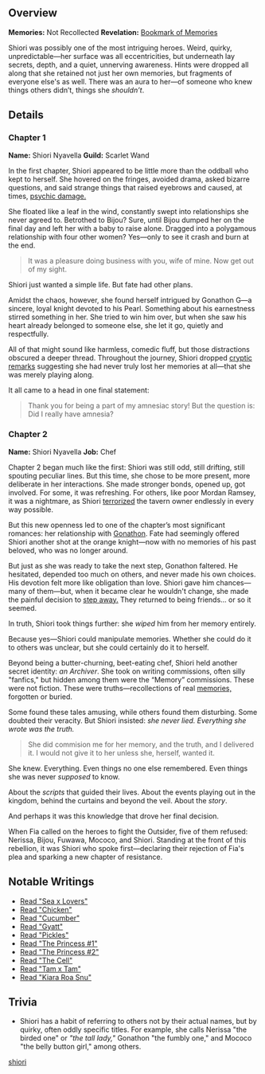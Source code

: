<!-- title: Shiori Nyavella -->
<!-- quote: I don't know what to say. I think if I say too much, it'll change everything. -->
<!-- chapters: -1 -->
<!-- images: (Shiori's Chapter 1 Profile), (Shiori investigating a dungeon along with others), (Shiori's Chapter 2 Profile), (Shiori in the "Monster" MV), (Shiori turning against Fia in Chapter 2's Ending) -->
<!-- model: false -->

## Overview

**Memories:** Not Recollected
**Revelation:** [Bookmark of Memories](#entry:bookmark-of-memories-entry)

Shiori was possibly one of the most intriguing heroes. Weird, quirky, unpredictable—her surface was all eccentricities, but underneath lay secrets, depth, and a quiet, unnerving awareness. Hints were dropped all along that she retained not just her own memories, but fragments of everyone else's as well. There was an aura to her—of someone who knew things others didn’t, things she _shouldn’t_.

## Details

### Chapter 1

**Name:** Shiori Nyavella
**Guild:** Scarlet Wand

In the first chapter, Shiori appeared to be little more than the oddball who kept to herself. She hovered on the fringes, avoided drama, asked bizarre questions, and said strange things that raised eyebrows and caused, at times, [psychic damage.](https://www.youtube.com/live/LTIq_0ykLVA?feature=shared&t=8760)

She floated like a leaf in the wind, constantly swept into relationships she never agreed to. Betrothed to Bijou? Sure, until Bijou dumped her on the final day and left her with a baby to raise alone. Dragged into a polygamous relationship with four other women? Yes—only to see it crash and burn at the end.

> It was a pleasure doing business with you, wife of mine.
> Now get out of my sight.

Shiori just wanted a simple life. But fate had other plans.

Amidst the chaos, however, she found herself intrigued by Gonathon G—a sincere, loyal knight devoted to his Pearl. Something about his earnestness stirred something in her. She tried to win him over, but when she saw his heart already belonged to someone else, she let it go, quietly and respectfully.

All of that might sound like harmless, comedic fluff, but those distractions obscured a deeper thread. Throughout the journey, Shiori dropped [cryptic remarks](https://www.youtube.com/live/dTf0g5tqzBU?si=Tv8iBK5Q96G63XiA&t=6689) suggesting she had never truly lost her memories at all—that she was merely playing along.

It all came to a head in one final statement:

> Thank you for being a part of my amnesiac story!
> But the question is: Did I really have amnesia?

### Chapter 2

**Name:** Shiori Nyavella
**Job:** Chef

Chapter 2 began much like the first: Shiori was still odd, still drifting, still spouting peculiar lines. But this time, she chose to be more present, more deliberate in her interactions. She made stronger bonds, opened up, got involved. For some, it was refreshing. For others, like poor Mordan Ramsey, it was a nightmare, as Shiori [terrorized](https://www.youtube.com/live/zCWoxMbOZPk?si=Y_mj_z_Qpgx2OJKj&t=11795) the tavern owner endlessly in every way possible.

But this new openness led to one of the chapter’s most significant romances: her relationship with [Gonathon](#entry:gigi-entry). Fate had seemingly offered Shiori another shot at the orange knight—now with no memories of his past beloved, who was no longer around.

But just as she was ready to take the next step, Gonathon faltered. He hesitated, depended too much on others, and never made his own choices. His devotion felt more like obligation than love. Shiori gave him chances—many of them—but, when it became clear he wouldn't change, she made the painful decision to [step away.](#entry:humble-knight-witch-entry) They returned to being friends… or so it seemed.

In truth, Shiori took things further: she _wiped_ him from her memory entirely.

Because yes—Shiori could manipulate memories. Whether she could do it to others was unclear, but she could certainly do it to herself.

Beyond being a butter-churning, beet-eating chef, Shiori held another secret identity: _an Archiver_. She took on writing commissions, often silly "fanfics," but hidden among them were the “Memory” commissions. These were not fiction. These were truths—recollections of real [memories,](https://www.youtube.com/live/tJ_YXGE3o2w?si=7ajFqe3fWIHtWYs2&t=11107) forgotten or buried.

Some found these tales amusing, while others found them disturbing. Some doubted their veracity. But Shiori insisted: _she never lied. Everything she wrote was the truth._

> She did commision me for her memory, and the truth, and I delivered it.
> I would not give it to her unless she, herself, wanted it.

She knew.
Everything.
Even things no one else remembered.
Even things she was never _supposed_ to know.

About the _scripts_ that guided their lives.
About the events playing out in the kingdom, behind the curtains and beyond the veil.
About the _story_.

And perhaps it was this knowledge that drove her final decision.

When Fia called on the heroes to fight the Outsider, five of them refused: Nerissa, Bijou, Fuwawa, Mococo, and Shiori. Standing at the front of this rebellion, it was Shiori who spoke first—declaring their rejection of Fia's plea and sparking a new chapter of resistance.

## Notable Writings

- [Read "Sea x Lovers"](#text:sea-x-lovers)
- [Read "Chicken"](#text:chicken)
- [Read "Cucumber"](#text:cucumber)
- [Read "Gyatt"](#text:gyatt)
- [Read "Pickles"](#text:pickles)
- [Read "The Princess #1"](#text:the-princess-1)
- [Read "The Princess #2"](#text:the-princess-2)
- [Read "The Cell"](#text:the-cell)
- [Read "Tam x Tam"](#text:tam-x-tam)
- [Read "Kiara Roa Snu"](#text:kiara-roa-snu)

## Trivia

- Shiori has a habit of referring to others not by their actual names, but by quirky, often oddly specific titles. For example, she calls Nerissa "the birded one" or _"the tall lady,"_ Gonathon "the fumbly one," and Mococo "the belly button girl," among others.

[shiori](#easter:easter-shiori)
